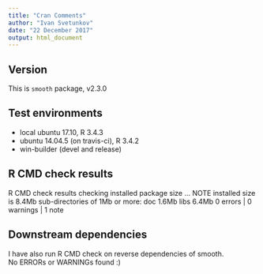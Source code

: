 ```yaml
---
title: "Cran Comments"
author: "Ivan Svetunkov"
date: "22 December 2017"
output: html_document
---
```

## Version
This is ``smooth`` package, v2.3.0

## Test environments
* local ubuntu 17.10, R 3.4.3
* ubuntu 14.04.5 (on travis-ci), R 3.4.2
* win-builder (devel and release)

## R CMD check results
R CMD check results
checking installed package size ... NOTE
  installed size is  8.4Mb
  sub-directories of 1Mb or more:
    doc    1.6Mb
    libs   6.4Mb
0 errors | 0 warnings | 1 note

## Downstream dependencies
I have also run R CMD check on reverse dependencies of smooth.  
No ERRORs or WARNINGs found :)
